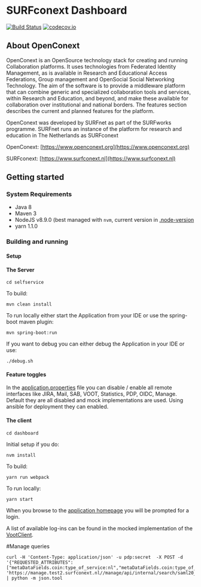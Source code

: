 # SURFconext Dashboard

[![Build Status](https://travis-ci.org/OpenConext/OpenConext-dashboard.svg)](https://travis-ci.org/OpenConext/OpenConext-dashboard)
[![codecov.io](https://codecov.io/github/OpenConext/OpenConext-dashboard/coverage.svg)](https://codecov.io/github/OpenConext/OpenConext-dashboard)

## About OpenConext

OpenConext is an OpenSource technology stack for creating and running Collaboration platforms. It uses technologies from Federated Identity Management, as is available in Research and Educational Access Federations, Group management and OpenSocial Social Networking Technology. The aim of the software is to provide a middleware platform that can combine generic and specialized collaboration tools and services, within Research and Education, and beyond, and make these available for collaboration over institutional and national borders. The features section describes the current and planned features for the platform.

OpenConext was developed by SURFnet as part of the SURFworks programme. SURFnet runs an instance of the platform for research and education in The Netherlands as SURFconext

OpenConext: [https://www.openconext.org](https://www.openconext.org)

SURFconext: [https://www.surfconext.nl](https://www.surfconext.nl)


## Getting started

### System Requirements

- Java 8
- Maven 3
- NodeJS v8.9.0 (best managed with `nvm`, current version in [.node-version](dashboard/.node-version)
- yarn 1.1.0

### Building and running

#### Setup

#### The Server

    cd selfservice

To build:

    mvn clean install

To run locally either start the Application from your IDE or use the spring-boot maven plugin:

    mvn spring-boot:run

If you want to debug you can either debug the Application in your IDE or use:

    ./debug.sh
    
#### Feature toggles
In the [application.properties](selfservice/src/main/resources/application.properties) file you can disable / enable
all remote interfaces like JIRA, Mail, SAB, VOOT, Statistics, PDP, OIDC, Manage. Default they are all disabled and
mock implementations are used. Using ansible for deployment they can enabled.

#### The client

    cd dashboard

Initial setup if you do:

    nvm install

To build:

    yarn run webpack

To run locally:

    yarn start

When you browse to the [application homepage](http://localhost:8001/dashboard/api/home) you will be prompted for a login.

A list of available log-ins can be found in the mocked implementation of the [VootClient](selfservice/src/main/java/selfservice/service/impl/VootClientMock.java).

#Manage queries
```
curl -H 'Content-Type: application/json' -u pdp:secret  -X POST -d '{"REQUESTED_ATTRIBUTES":["metaDataFields.coin:type_of_service:nl","metaDataFields.coin:type_of_service:en"],"metaDataFields.coin:type_of_service:en":".*"}' 'https://manage.test2.surfconext.nl//manage/api/internal/search/saml20_sp' | python -m json.tool 
```
